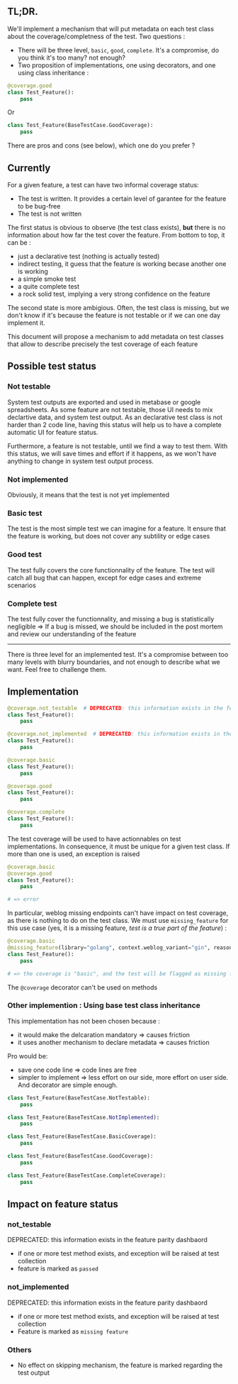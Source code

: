 ## TL;DR.

We'll implement a mechanism that will put metadata on each test class about the coverage/completness of the test. Two questions :

- There will be three level, `basic`, `good`, `complete`. It's a compromise, do you think it's too many? not enough?
- Two proposition of implementations, one using decorators, and one using class inheritance :

```python
@coverage.good
class Test_Feature():
    pass
```

Or

```python
class Test_Feature(BaseTestCase.GoodCoverage):
    pass
```

There are pros and cons (see below), which one do you prefer ?

## Currently

For a given feature, a test can have two informal coverage status:

- The test is written. It provides a certain level of garantee for the feature to be bug-free
- The test is not written

The first status is obvious to observe (the test class exists), **but** there is no information about how far the test cover the feature. From bottom to top, it can be :

- just a declarative test (nothing is actually tested)
- indirect testing, it guess that the feature is working becase another one is working
- a simple smoke test
- a quite complete test
- a rock solid test, implying a very strong confidence on the feature

The second state is more ambigious. Often, the test class is missing, but we don't know if it's because the feature is not testable or if we can one day implement it.

This document will propose a mechanism to add metadata on test classes that allow to describe precisely the test coverage of each feature

## Possible test status

### Not testable

System test outputs are exported and used in metabase or google spreadsheets. As some feature are not testable, those UI needs to mix declartive data, and system test output. As an declarative test class is not harder than 2 code line, having this status will help us to have a complete automatic UI for feature status.

Furthermore, a feature is not testable, until we find a way to test them. With this status, we will save times and effort if it happens, as we won't have anything to change in system test output process.

### Not implemented

Obviously, it means that the test is not yet implemented

### Basic test

The test is the most simple test we can imagine for a feature. It ensure that the feature is working, but does not cover any subtility or edge cases

### Good test

The test fully covers the core functionnality of the feature. The test will catch all bug that can happen, except for edge cases and extreme scenarios

### Complete test

The test fully cover the functionnality, and missing a bug is statistically negligible => If a bug is missed, we should be included in the post mortem and review our understanding of the feature

______________________________________________________________________

There is three level for an implemented test. It's a compromise between too many levels with blurry boundaries, and not enough to describe what we want. Feel free to challenge them.

## Implementation

```python
@coverage.not_testable  # DEPRECATED: this information exists in the feature parity dashbaord
class Test_Feature():
    pass

@coverage.not_implemented  # DEPRECATED: this information exists in the feature parity dashbaord
class Test_Feature():
    pass

@coverage.basic
class Test_Feature():
    pass

@coverage.good
class Test_Feature():
    pass

@coverage.complete
class Test_Feature():
    pass
```

The test coverage will be used to have actionnables on test implementations. In consequence, it must be unique for a given test class. If more than one is used, an exception is raised

```python
@coverage.basic
@coverage.good
class Test_Feature():
    pass

# => error
```

In particular, weblog missing endpoints can't have impact on test coverage, as there is nothing to do on the test class. We must use `missing_feature` for this use case (yes, it is a missing feature, *test is a true part of the feature*) :

```python
@coverage.basic
@missing_feature(library="golang", context.weblog_variant="gin", reason="Missing weblog endpoint")
class Test_Feature():
    pass

# => the coverage is "basic", and the test will be flagged as missing feature for golang/gin
```

The `@coverage` decorator can't be used on methods

### Other implemention : Using base test class inheritance

This implementation has not been chosen because :

- it would make the delcaration mandatory => causes friction
- it uses another mechanism to declare metadata => causes friction

Pro would be:

- save one code line => code lines are free
- simpler to implement => less effort on our side, more effort on user side. And decorator are simple enough.

```python
class Test_Feature(BaseTestCase.NotTestable):
    pass

class Test_Feature(BaseTestCase.NotImplemented):
    pass

class Test_Feature(BaseTestCase.BasicCoverage):
    pass

class Test_Feature(BaseTestCase.GoodCoverage):
    pass

class Test_Feature(BaseTestCase.CompleteCoverage):
    pass
```

## Impact on feature status

### not_testable

DEPRECATED: this information exists in the feature parity dashbaord

- if one or more test method exists, and exception will be raised at test collection
- feature is marked as `passed`

### not_implemented

DEPRECATED: this information exists in the feature parity dashbaord

- if one or more test method exists, and exception will be raised at test collection
- Feature is marked as `missing feature`

### Others

- No effect on skipping mechanism, the feature is marked regarding the test output
